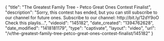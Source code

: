 {
    "title": "The Greatest Family Tree - Petco Great Ones Contest Finalist",
    "description": "Sorry, this contest has ended, but you can still subscribe to our channel for future ones. Subscribe to our channel: http:\/\/bit.ly\/12dY9oO Check this playlis...",
    "videoid": "145182",
    "date_created": "1394762628",
    "date_modified": "1418181179",
    "type": "captivate",
    "layout": "video",
    "url": "\/v\/the-greatest-family-tree-petco-great-ones-contest-finalist\/145182"
}